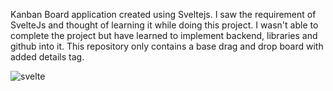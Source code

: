 
Kanban Board application created using Sveltejs. I saw the requirement of SvelteJs and thought of learning it while doing this project. 
I wasn't able to complete the project but have learned to implement backend, libraries and github into it. 
This repository only contains a base drag and drop board with added details tag.

![svelte](https://github.com/AD1THY4/KanbanBoard/assets/91910093/90eb8500-4713-480d-a118-29660c178c00)
